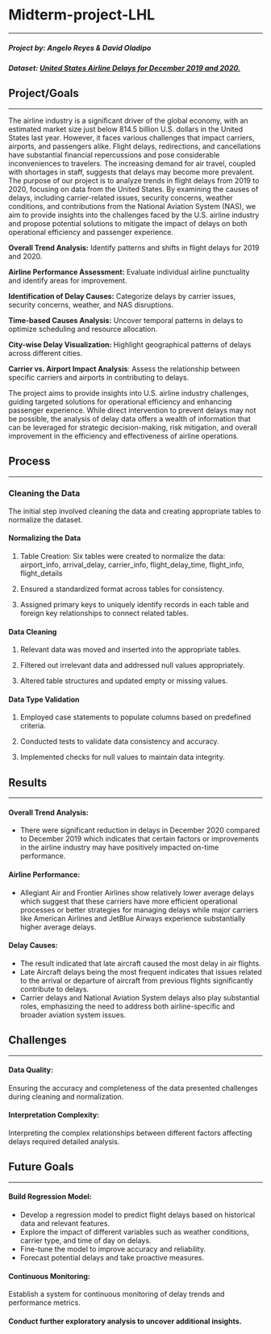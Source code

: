 # Midterm-project-LHL
___

##### Project by: Angelo Reyes & David Oladipo 

##### Dataset: [United States Airline Delays for December 2019 and 2020.](https://www.openintro.org/data/csv/airline_delay.csv)

## Project/Goals
___

The airline industry is a significant driver of the global economy, with an estimated market size just below 814.5 billion U.S. dollars in the United States last year. However, it faces various challenges that impact carriers, airports, and passengers alike. Flight delays, redirections, and cancellations have substantial financial repercussions and pose considerable inconveniences to travelers. The increasing demand for air travel, coupled with shortages in staff, suggests that delays may become more prevalent. The purpose of our project is to analyze trends in flight delays from 2019 to 2020, focusing on data from the United States. By examining the causes of delays, including carrier-related issues, security concerns, weather conditions, and contributions from the National Aviation System (NAS), we aim to provide insights into the challenges faced by the U.S. airline industry and propose potential solutions to mitigate the impact of delays on both operational efficiency and passenger experience.

**Overall Trend Analysis:** Identify patterns and shifts in flight delays for 2019 and 2020.

**Airline Performance Assessment:** Evaluate individual airline punctuality and identify areas for improvement.

**Identification of Delay Causes:** Categorize delays by carrier issues, security concerns, weather, and NAS disruptions.

**Time-based Causes Analysis:** Uncover temporal patterns in delays to optimize scheduling and resource allocation.

**City-wise Delay Visualization:** Highlight geographical patterns of delays across different cities.

**Carrier vs. Airport Impact Analysis**: Assess the relationship between specific carriers and airports in contributing to delays.

The project aims to provide insights into U.S. airline industry challenges, guiding targeted solutions for operational efficiency and enhancing passenger experience. While direct intervention to prevent delays may not be possible, the analysis of delay data offers a wealth of information that can be leveraged for strategic decision-making, risk mitigation, and overall improvement in the efficiency and effectiveness of airline operations.

## Process
___

### Cleaning the Data
The initial step involved cleaning the data and creating appropriate tables to normalize the dataset.

#### Normalizing the Data
1. Table Creation:
   Six tables were created to normalize the data:
   airport_info, arrival_delay, carrier_info, flight_delay_time, flight_info, flight_details

2. Ensured a standardized format across tables for consistency.

3. Assigned primary keys to uniquely identify records in each table and  foreign key relationships to connect related tables.
   
#### Data Cleaning
1. Relevant data was moved and inserted into the appropriate tables.
   
2. Filtered out irrelevant data and addressed null values appropriately.
   
3. Altered table structures and updated empty or missing values.
   
#### Data Type Validation
1. Employed case statements to populate columns based on predefined criteria.
   
2. Conducted tests to validate data consistency and accuracy.
   
3. Implemented checks for null values to maintain data integrity.

## Results
___
#### Overall Trend Analysis:
- There were significant reduction in delays in December 2020 compared to December 2019 which indicates that certain factors or improvements in the airline industry may have positively impacted on-time performance.
#### Airline Performance:
- Allegiant Air and Frontier Airlines show relatively lower average delays which suggest that these carriers have more efficient operational processes or better strategies for managing delays while major carriers like American Airlines and JetBlue Airways experience substantially higher average delays.
#### Delay Causes:
- The result indicated that late aircraft caused the most delay in air flights.
- Late Aircraft delays being the most frequent indicates that issues related to the arrival or departure of aircraft from previous flights significantly contribute to delays.
- Carrier delays and National Aviation System delays also play substantial roles, emphasizing the need to address both airline-specific and broader aviation system issues.


## Challenges
___
#### Data Quality:
Ensuring the accuracy and completeness of the data presented challenges during cleaning and normalization.

#### Interpretation Complexity:
Interpreting the complex relationships between different factors affecting delays required detailed analysis.

## Future Goals
___
#### Build Regression Model:
- Develop a regression model to predict flight delays based on historical data and relevant features.
- Explore the impact of different variables such as weather conditions, carrier type, and time of day on delays.
- Fine-tune the model to improve accuracy and reliability.
- Forecast potential delays and take proactive measures.

#### Continuous Monitoring:
Establish a system for continuous monitoring of delay trends and performance metrics.

#### Conduct further exploratory analysis to uncover additional insights.
